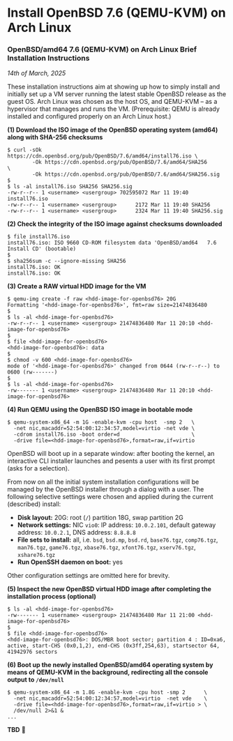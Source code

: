 # Install OpenBSD 7.6 (QEMU-KVM) on Arch Linux

### OpenBSD/amd64 7.6 (QEMU-KVM) on Arch Linux Brief Installation Instructions

*14th of March, 2025*

These installation instructions aim at showing up how to simply install and initially set up a VM server running the latest stable OpenBSD release as the guest OS. Arch Linux was chosen as the host OS, and QEMU-KVM &ndash; as a hypervisor that manages and runs the VM. (Prerequisite: QEMU is already installed and configured properly on an Arch Linux host.)

**(1) Download the ISO image of the OpenBSD operating system (amd64) along with SHA-256 checksums**

```
$ curl -sOk https://cdn.openbsd.org/pub/OpenBSD/7.6/amd64/install76.iso \
        -Ok https://cdn.openbsd.org/pub/OpenBSD/7.6/amd64/SHA256        \
        -Ok https://cdn.openbsd.org/pub/OpenBSD/7.6/amd64/SHA256.sig
$
$ ls -al install76.iso SHA256 SHA256.sig
-rw-r--r-- 1 <username> <usergroup> 702595072 Mar 11 19:40 install76.iso
-rw-r--r-- 1 <username> <usergroup>      2172 Mar 11 19:40 SHA256
-rw-r--r-- 1 <username> <usergroup>      2324 Mar 11 19:40 SHA256.sig
```

**(2) Check the integrity of the ISO image against checksums downloaded**

```
$ file install76.iso
install76.iso: ISO 9660 CD-ROM filesystem data 'OpenBSD/amd64   7.6 Install CD' (bootable)
$
$ sha256sum -c --ignore-missing SHA256
install76.iso: OK
install76.iso: OK
```

**(3) Create a RAW virtual HDD image for the VM**

```
$ qemu-img create -f raw <hdd-image-for-openbsd76> 20G
Formatting '<hdd-image-for-openbsd76>', fmt=raw size=21474836480
$
$ ls -al <hdd-image-for-openbsd76>
-rw-r--r-- 1 <username> <usergroup> 21474836480 Mar 11 20:10 <hdd-image-for-openbsd76>
$
$ file <hdd-image-for-openbsd76>
<hdd-image-for-openbsd76>: data
$
$ chmod -v 600 <hdd-image-for-openbsd76>
mode of '<hdd-image-for-openbsd76>' changed from 0644 (rw-r--r--) to 0600 (rw-------)
$
$ ls -al <hdd-image-for-openbsd76>
-rw------- 1 <username> <usergroup> 21474836480 Mar 11 20:10 <hdd-image-for-openbsd76>
```

**(4) Run QEMU using the OpenBSD ISO image in bootable mode**

```
$ qemu-system-x86_64 -m 1G -enable-kvm -cpu host  -smp 2   \
  -net nic,macaddr=52:54:00:12:34:57,model=virtio -net vde \
  -cdrom install76.iso -boot order=d                       \
  -drive file=<hdd-image-for-openbsd76>,format=raw,if=virtio
```

OpenBSD will boot up in a separate window: after booting the kernel, an interactive CLI installer launches and pesents a user with its first prompt (asks for a selection).

From now on all the initial system installation configurations will be managed by the OpenBSD installer through a dialog with a user. The following selective settings were chosen and applied during the current (described) install:

* **Disk layout:** 20G: root (`/`) partition 18G, swap partition 2G
* **Network settings:** NIC `vio0`: IP address: `10.0.2.101`, default gateway address: `10.0.2.1`, DNS address: `8.8.8.8`
* **File sets to install:** all, i.e. `bsd`, `bsd.mp`, `bsd.rd`, `base76.tgz`, `comp76.tgz`, `man76.tgz`, `game76.tgz`, `xbase76.tgz`, `xfont76.tgz`, `xserv76.tgz`, `xshare76.tgz`
* **Run OpenSSH daemon on boot:** yes

Other configuration settings are omitted here for brevity.

**(5) Inspect the new OpenBSD virtual HDD image after completing the installation process (optional)**

```
$ ls -al <hdd-image-for-openbsd76>
-rw------- 1 <username> <usergroup> 21474836480 Mar 11 21:00 <hdd-image-for-openbsd76>
$
$ file <hdd-image-for-openbsd76>
<hdd-image-for-openbsd76>: DOS/MBR boot sector; partition 4 : ID=0xa6, active, start-CHS (0x0,1,2), end-CHS (0x3ff,254,63), startsector 64, 41942976 sectors
```

**(6) Boot up the newly installed OpenBSD/amd64 operating system by means of QEMU-KVM in the background, redirecting all the console output to `/dev/null`**

```
$ qemu-system-x86_64 -m 1.8G -enable-kvm -cpu host -smp 2      \
  -net nic,macaddr=52:54:00:12:34:57,model=virtio  -net vde    \
  -drive file=<hdd-image-for-openbsd76>,format=raw,if=virtio > \
  /dev/null 2>&1 &
...
```

**TBD** &#128192;
